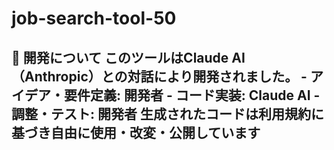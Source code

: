 # job-search-tool-50
## 🤖 開発について このツールはClaude AI（Anthropic）との対話により開発されました。 - アイデア・要件定義: 開発者 - コード実装: Claude AI - 調整・テスト: 開発者 生成されたコードは利用規約に基づき自由に使用・改変・公開しています
